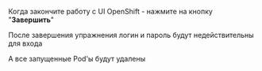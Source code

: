 Когда закончите работу с UI OpenShift - нажмите на кнопку "**Завершить**"

После завершения упражнения логин и пароль будут недействительны для входа

А все запущенные Pod'ы будут удалены